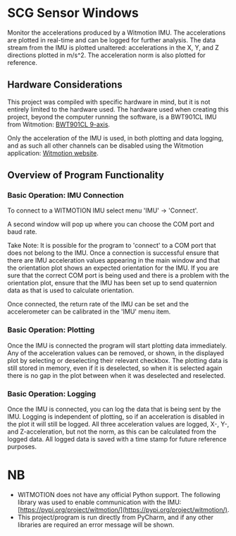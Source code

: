 # SCG Sensor Windows

Monitor the accelerations produced by a Witmotion IMU. The accelerations are plotted in real-time
and can be logged for further analysis. The data stream from the IMU is plotted unaltered: accelerations in the
X, Y, and Z directions plotted in m/s^2. The acceleration norm is also plotted for reference.


## Hardware Considerations

This project was compiled with specific hardware in mind, but it is not entirely limited to the hardware
used. The hardware used when creating this project, beyond the computer running the software, is a BWT901CL
IMU from Witmotion: [BWT901CL 9-axis](https://www.wit-motion.com/9-axis/witmotion-bluetooth-2-0-mult.html).

Only the acceleration of the IMU is used, in both plotting and data logging, and as such all other channels
can be disabled using the Witmotion application: [Witmotion website](https://www.wit-motion.com/).

## Overview of Program Functionality

### Basic Operation: IMU Connection

To connect to a WITMOTION IMU select menu 'IMU' -> 'Connect'.

A second window will pop up where you can choose the COM port and baud rate.

Take Note: It is possible for the program to 'connect' to a COM port that does not belong to the IMU.
Once a connection is successful ensure that there are IMU acceleration values appearing in the main
window and that the orientation plot shows an expected orientation for the IMU. If you are sure that
the correct COM port is being used and there is a problem with the orientation plot, ensure that the
IMU has been set up to send quaternion data as that is used to calculate orientation.

Once connected, the return rate of the IMU can be set and the accelerometer can be calibrated in the
'IMU' menu item.

### Basic Operation: Plotting

Once the IMU is connected the program will start plotting data immediately. Any of the acceleration values can 
be removed, or shown, in the displayed plot by selecting or deselecting their relevant checkbox. The plotting
data is still stored in memory, even if it is deselected, so when it is selected again there is no gap in the plot
between when it was deselected and reselected.

### Basic Operation: Logging

Once the IMU is connected, you can log the data that is being sent by the IMU. Logging is independent of plotting,
so if an acceleration is disabled in the plot it will still be logged. All three acceleration values are logged,
X-, Y-, and Z-acceleration, but not the norm, as this can be calculated from the logged data. All logged data
is saved with a time stamp for future reference purposes. 


# NB

- WITMOTION does not have any official Python support. The following library was used to enable
  communication with the IMU: [https://pypi.org/project/witmotion/](https://pypi.org/project/witmotion/).
- This project/program is run directly from PyCharm, and if any other libraries are required an error
  message will be shown.